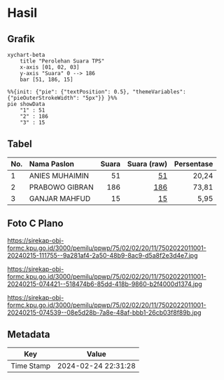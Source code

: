 # Hasil

## Grafik

```mermaid
xychart-beta
    title "Perolehan Suara TPS"
    x-axis [01, 02, 03]
    y-axis "Suara" 0 --> 186
    bar [51, 186, 15]
```

```mermaid
%%{init: {"pie": {"textPosition": 0.5}, "themeVariables": {"pieOuterStrokeWidth": "5px"}} }%%
pie showData
    "1" : 51
    "2" : 186
    "3" : 15
```

## Tabel

| No. | Nama Paslon    | Suara | Suara (raw) | Persentase |
|:--- |:-------------- | -----:| -----------:| ----------:|
| 1   | ANIES MUHAIMIN | 51    | [51][p-1]   | 20,24      |
| 2   | PRABOWO GIBRAN | 186   | [186][p-2]  | 73,81      |
| 3   | GANJAR MAHFUD  | 15    | [15][p-3]   | 5,95       |


[p-1]: https://github.com/gigit-pemilu/pemilu-2024-75-gorontalo/blob/main/pilpres/hitung-suara/sub/75-gorontalo/sub/02-boalemo/sub/02-wonosari/sub/2011-tanjung-harapan/sub/001-tps/sub/paslon-1.txt
[p-2]: https://github.com/gigit-pemilu/pemilu-2024-75-gorontalo/blob/main/pilpres/hitung-suara/sub/75-gorontalo/sub/02-boalemo/sub/02-wonosari/sub/2011-tanjung-harapan/sub/001-tps/sub/paslon-2.txt
[p-3]: https://github.com/gigit-pemilu/pemilu-2024-75-gorontalo/blob/main/pilpres/hitung-suara/sub/75-gorontalo/sub/02-boalemo/sub/02-wonosari/sub/2011-tanjung-harapan/sub/001-tps/sub/paslon-3.txt

## Foto C Plano

https://sirekap-obj-formc.kpu.go.id/3000/pemilu/ppwp/75/02/02/20/11/7502022011001-20240215-111755--9a281af4-2a50-48b9-8ac9-d5a8f2e3d4e7.jpg

https://sirekap-obj-formc.kpu.go.id/3000/pemilu/ppwp/75/02/02/20/11/7502022011001-20240215-074421--518474b6-85dd-418b-9860-b2f4000d1374.jpg

https://sirekap-obj-formc.kpu.go.id/3000/pemilu/ppwp/75/02/02/20/11/7502022011001-20240215-074539--08e5d28b-7a8e-48af-bbb1-26cb03f8f89b.jpg


## Metadata

| Key        | Value               |
| ---------- | ------------------- |
| Time Stamp | 2024-02-24 22:31:28 |



